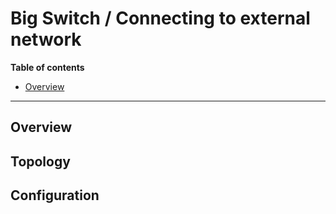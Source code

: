 # Big Switch / Connecting to external network

**Table of contents**
* [Overview](#overview)

---

## Overview

## Topology

## Configuration


